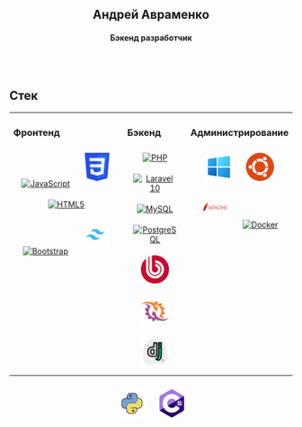 ## <div align="center">  Андрей Авраменко </div>
#### <div align="center"> Бэкенд разработчик </div>
<br><br>

## Стек
<table>
    <tr>
<td valign="top" width="100%">

### Фронтенд
<div align="center">  
<a href="https://learn.javascript.ru/" target="_blank"><img style="margin: 10px" src="https://profilinator.rishav.dev/skills-assets/javascript-original.svg" alt="JavaScript" height="50" title='JavaScript'/></a>
<a href="https://developer.mozilla.org/ru/docs/Learn/Getting_started_with_the_web/CSS_basics" target="_blank"><img style="margin: 10px" src="images/css.png" alt="CSS" height="50" title='CSS'/></a>   
<a href="https://developer.mozilla.org/ru/docs/Learn/HTML/Introduction_to_HTML" target="_blank"><img style="margin: 10px" src="https://profilinator.rishav.dev/skills-assets/html5-original-wordmark.svg" alt="HTML5" height="50" title='HTML5'/></a>
<a href="https://bootstrap5.ru/docs/getting-started/introduction/" target="_blank"><img style="margin: 10px" src="https://profilinator.rishav.dev/skills-assets/bootstrap-plain.svg" alt="Bootstrap" height="50" title='Bootstrap'/></a>  
<a href="https://tailwindcss.ru/docs/installation" target="_blank"><img style="margin: 10px" src="images/tailwindscss.jpg" alt="Tailwindcss" height="50" title='Tailwindcss'/></a> 
    
</td>
    
<td valign="top" width="100%">
    
### Бэкенд 
<div align="center">  
    <a href="https://www.php.net/manual/ru/index.php" target="_blank"><img style="margin: 10px" src="https://profilinator.rishav.dev/skills-assets/php-original.svg" alt="PHP" height="50" title='PHP'/></a>  
    <a href="https://laravel.com/docs/10.x" target="_blank"><img style="margin: 10px" src="https://profilinator.rishav.dev/skills-assets/laravel-plain-wordmark.svg" alt="Laravel 10" height="50" title='Laravel 10'/></a>
    <a href="https://dev.mysql.com/doc/" target="_blank"><img style="margin: 10px" src="https://profilinator.rishav.dev/skills-assets/mysql-original-wordmark.svg" alt="MySQL" height="50" title='MySQL'/></a>  
    <a href="https://www.postgresql.org/docs/" target="_blank"><img style="margin: 10px" src="https://profilinator.rishav.dev/skills-assets/postgresql-original-wordmark.svg" alt="PostgreSQL" height="50" title='PostgreSQL'/></a>
    <a href="https://dev.1c-bitrix.ru/api_help/" target="_blank"><img style="margin: 10px" src="images/bitrix.png" alt="PostgreSQL" height="50" title='Bitrix'/></a>
    <a href="http://socketo.me/docs/" target="_blank"><img style="margin: 10px" src="images/ratchet.png" alt="Rathcet" height="50" title='Ratchet'/></a>
    <a href="https://metanit.com/python/django/" target="_blank"><img style="margin: 10px" src="images/django.png" alt="Django" height="50" title='Django'/></a> 
</div>

</td>

<td valign="top" width="100%">

### Администрирование  
<div align="center">
<a href="https://www.microsoft.com/ru-ru/download/details.aspx?id=45520" target="_blank"><img style="margin: 10px" src="images/win10.png" alt="Ubuntu" height="50" title='Windows 10'/></a>  
<a href="https://ubuntu.com/" target="_blank"><img style="margin: 10px" src="images/ubuntu.png" alt="Ubuntu" height="50" title='Ubuntu'/></a>
<a href="https://www.digitalocean.com/community/tutorials/how-to-install-the-apache-web-server-on-ubuntu-20-04" target="_blank"><img style="margin: 10px" src="images/apache.png" alt="Apache" height="50" title='Apache'/></a>
<a href="https://my-js.org/docs/guide/docker/" target="_blank"><img style="margin: 10px" src="https://profilinator.rishav.dev/skills-assets/docker-original-wordmark.svg" alt="Docker" height="50" title='Docker'/></a> 
</div>

</td>

</tr>
</table>

<div align="center">  
    <a href="https://www.python.org/" target="_blank"><img style="margin: 10px" src="images/python.png" alt="C#" height="50" title='Python'/></a>
    <a href="https://learn.microsoft.com/ru-ru/dotnet/csharp/" target="_blank"><img style="margin: 10px" src="images/csharp.png" alt="C#" height="50" title='C#'/></a>
</div> 
